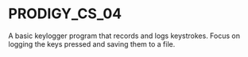 # PRODIGY_CS_04
A basic keylogger program that records and logs keystrokes. Focus on logging the keys pressed and saving them to a file. 
